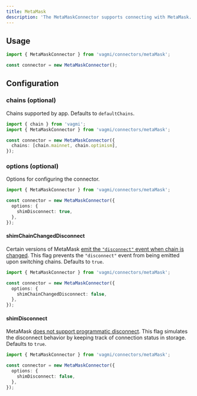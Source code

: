 ```yaml
---
title: MetaMask
description: 'The MetaMaskConnector supports connecting with MetaMask.'
---
```


## Usage

```ts
import { MetaMaskConnector } from 'vagmi/connectors/metaMask';

const connector = new MetaMaskConnector();
```

## Configuration

### chains (optional)

Chains supported by app. Defaults to `defaultChains`.

```ts
import { chain } from 'vagmi';
import { MetaMaskConnector } from 'vagmi/connectors/metaMask';

const connector = new MetaMaskConnector({
  chains: [chain.mainnet, chain.optimism],
});
```

### options (optional)

Options for configuring the connector.

```ts
import { MetaMaskConnector } from 'vagmi/connectors/metaMask';

const connector = new MetaMaskConnector({
  options: {
    shimDisconnect: true,
  },
});
```

#### shimChainChangedDisconnect

Certain versions of MetaMask [emit the `"disconnect"` event when chain is changed](https://github.com/MetaMask/metamask-extension/issues/13375#issuecomment-1027663334). This flag prevents the `"disconnect"` event from being emitted upon switching chains. Defaults to `true`.

```ts
import { MetaMaskConnector } from 'vagmi/connectors/metaMask';

const connector = new MetaMaskConnector({
  options: {
    shimChainChangedDisconnect: false,
  },
});
```

#### shimDisconnect

MetaMask [does not support programmatic disconnect](https://github.com/MetaMask/metamask-extension/issues/10353). This flag simulates the disconnect behavior by keeping track of connection status in storage. Defaults to `true`.

```ts
import { MetaMaskConnector } from 'vagmi/connectors/metaMask';

const connector = new MetaMaskConnector({
  options: {
    shimDisconnect: false,
  },
});
```
